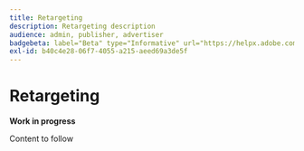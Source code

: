 ```yaml
---
title: Retargeting
description: Retargeting description
audience: admin, publisher, advertiser
badgebeta: label="Beta" type="Informative" url="https://helpx.adobe.com/legal/product-descriptions/real-time-customer-data-platform-b2b-edition-prime-and-ultimate-packages.html newtab=true"
exl-id: b40c4e28-06f7-4055-a215-aeed69a3de5f
---
```

# Retargeting

**Work in progress**

Content to follow
